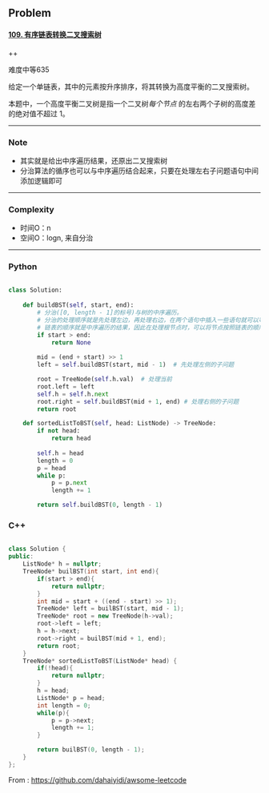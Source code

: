 ## Problem

#### [109. 有序链表转换二叉搜索树](https://leetcode-cn.com/problems/convert-sorted-list-to-binary-search-tree/)

++

难度中等635

给定一个单链表，其中的元素按升序排序，将其转换为高度平衡的二叉搜索树。

本题中，一个高度平衡二叉树是指一个二叉树*每个节点* 的左右两个子树的高度差的绝对值不超过 1。

------

### Note

- 其实就是给出中序遍历结果，还原出二叉搜索树
- 分治算法的循序也可以与中序遍历结合起来，只要在处理左右子问题语句中间添加逻辑即可

------

### Complexity

- 时间O：n
- 空间O：logn, 来自分治

------

### Python

```python

class Solution:
           
    def buildBST(self, start, end):
        # 分治([0, length - 1]的标号)与树的中序遍历。
        # 分治的处理顺序就是先处理左边，再处理右边，在两个语句中插入一些语句就可以等价于树的中序遍历
        # 链表的顺序就是中序遍历的结果，因此在处理根节点时，可以将节点按照链表的顺序往后移动。
        if start > end:
            return None
        
        mid = (end + start) >> 1
        left = self.buildBST(start, mid - 1)  # 先处理左侧的子问题

        root = TreeNode(self.h.val)  # 处理当前
        root.left = left
        self.h = self.h.next
        root.right = self.buildBST(mid + 1, end) # 处理右侧的子问题
        return root

    def sortedListToBST(self, head: ListNode) -> TreeNode:
        if not head:
            return head
        
        self.h = head
        length = 0
        p = head
        while p:
            p = p.next
            length += 1

        return self.buildBST(0, length - 1)
```

### C++

```C++

class Solution {
public:
    ListNode* h = nullptr;
    TreeNode* builBST(int start, int end){
        if(start > end){
            return nullptr;
        }
        int mid = start + ((end - start) >> 1);
        TreeNode* left = builBST(start, mid - 1);
        TreeNode* root = new TreeNode(h->val);
        root->left = left;
        h = h->next;
        root->right = builBST(mid + 1, end);
        return root;
    }
    TreeNode* sortedListToBST(ListNode* head) {
        if(!head){
            return nullptr;
        }
        h = head;
        ListNode* p = head;
        int length = 0;
        while(p){
            p = p->next;
            length += 1;
        }

        return builBST(0, length - 1);           
    }
};
```



From : https://github.com/dahaiyidi/awsome-leetcode
